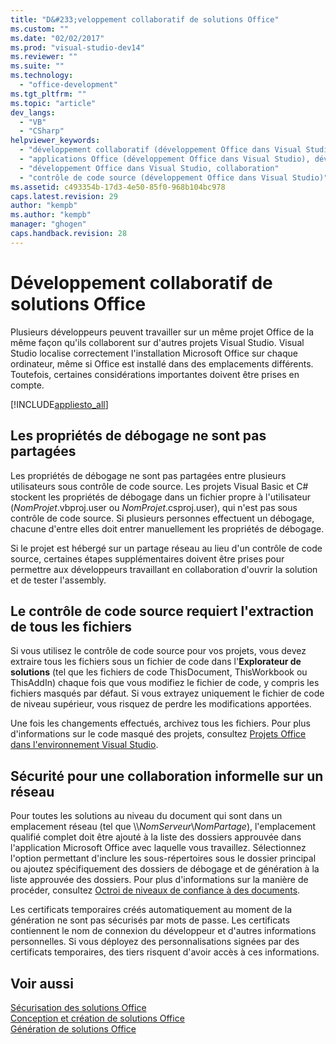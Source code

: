 ```yaml
---
title: "D&#233;veloppement collaboratif de solutions Office"
ms.custom: ""
ms.date: "02/02/2017"
ms.prod: "visual-studio-dev14"
ms.reviewer: ""
ms.suite: ""
ms.technology: 
  - "office-development"
ms.tgt_pltfrm: ""
ms.topic: "article"
dev_langs: 
  - "VB"
  - "CSharp"
helpviewer_keywords: 
  - "développement collaboratif (développement Office dans Visual Studio)"
  - "applications Office (développement Office dans Visual Studio), développement collaboratif"
  - "développement Office dans Visual Studio, collaboration"
  - "contrôle de code source (développement Office dans Visual Studio)"
ms.assetid: c493354b-17d3-4e50-85f0-968b104bc978
caps.latest.revision: 29
author: "kempb"
ms.author: "kempb"
manager: "ghogen"
caps.handback.revision: 28
---
```

# D&#233;veloppement collaboratif de solutions Office
  Plusieurs développeurs peuvent travailler sur un même projet Office de la même façon qu'ils collaborent sur d'autres projets Visual Studio.  Visual Studio localise correctement l'installation Microsoft Office sur chaque ordinateur, même si Office est installé dans des emplacements différents.  Toutefois, certaines considérations importantes doivent être prises en compte.  
  
 [!INCLUDE[appliesto_all](../vsto/includes/appliesto-all-md.md)]  
  
## Les propriétés de débogage ne sont pas partagées  
 Les propriétés de débogage ne sont pas partagées entre plusieurs utilisateurs sous contrôle de code source.  Les projets Visual Basic et C\# stockent les propriétés de débogage dans un fichier propre à l'utilisateur \(*NomProjet*.vbproj.user ou *NomProjet*.csproj.user\), qui n'est pas sous contrôle de code source.  Si plusieurs personnes effectuent un débogage, chacune d'entre elles doit entrer manuellement les propriétés de débogage.  
  
 Si le projet est hébergé sur un partage réseau au lieu d'un contrôle de code source, certaines étapes supplémentaires doivent être prises pour permettre aux développeurs travaillant en collaboration d'ouvrir la solution et de tester l'assembly.  
  
## Le contrôle de code source requiert l'extraction de tous les fichiers  
 Si vous utilisez le contrôle de code source pour vos projets, vous devez extraire tous les fichiers sous un fichier de code dans l'**Explorateur de solutions** \(tel que les fichiers de code ThisDocument, ThisWorkbook ou ThisAddIn\) chaque fois que vous modifiez le fichier de code, y compris les fichiers masqués par défaut.  Si vous extrayez uniquement le fichier de code de niveau supérieur, vous risquez de perdre les modifications apportées.  
  
 Une fois les changements effectués, archivez tous les fichiers.  Pour plus d'informations sur le code masqué des projets, consultez [Projets Office dans l'environnement Visual Studio](../vsto/office-projects-in-the-visual-studio-environment.md).  
  
## Sécurité pour une collaboration informelle sur un réseau  
 Pour toutes les solutions au niveau du document qui sont dans un emplacement réseau \(tel que \\\\*NomServeur*\\*NomPartage*\), l'emplacement qualifié complet doit être ajouté à la liste des dossiers approuvée dans l'application Microsoft Office avec laquelle vous travaillez.  Sélectionnez l'option permettant d'inclure les sous\-répertoires sous le dossier principal ou ajoutez spécifiquement des dossiers de débogage et de génération à la liste approuvée des dossiers.  Pour plus d'informations sur la manière de procéder, consultez [Octroi de niveaux de confiance à des documents](../vsto/granting-trust-to-documents.md).  
  
 Les certificats temporaires créés automatiquement au moment de la génération ne sont pas sécurisés par mots de passe.  Les certificats contiennent le nom de connexion du développeur et d'autres informations personnelles.  Si vous déployez des personnalisations signées par des certificats temporaires, des tiers risquent d'avoir accès à ces informations.  
  
## Voir aussi  
 [Sécurisation des solutions Office](../vsto/securing-office-solutions.md)   
 [Conception et création de solutions Office](../vsto/designing-and-creating-office-solutions.md)   
 [Génération de solutions Office](../vsto/building-office-solutions.md)  
  
  